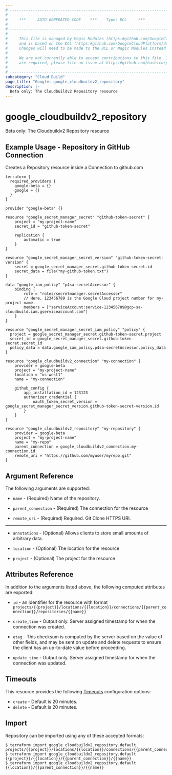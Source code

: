```yaml
---
# ----------------------------------------------------------------------------
#
#     ***     AUTO GENERATED CODE    ***    Type: DCL     ***
#
# ----------------------------------------------------------------------------
#
#     This file is managed by Magic Modules (https:#github.com/GoogleCloudPlatform/magic-modules)
#     and is based on the DCL (https:#github.com/GoogleCloudPlatform/declarative-resource-client-library).
#     Changes will need to be made to the DCL or Magic Modules instead of here.
#
#     We are not currently able to accept contributions to this file. If changes
#     are required, please file an issue at https:#github.com/hashicorp/terraform-provider-google/issues/new/choose
#
# ----------------------------------------------------------------------------
subcategory: "Cloud Build"
page_title: "Google: google_cloudbuildv2_repository"
description: |-
  Beta only: The Cloudbuildv2 Repository resource
---
```


# google_cloudbuildv2_repository

Beta only: The Cloudbuildv2 Repository resource

## Example Usage - Repository in GitHub Connection
Creates a Repository resource inside a Connection to github.com
```hcl
terraform {
  required_providers {
    google-beta = {}
    google = {}
  }
}

provider "google-beta" {}

resource "google_secret_manager_secret" "github-token-secret" {
    project = "my-project-name"
    secret_id = "github-token-secret"

    replication {
        automatic = true
    }
}

resource "google_secret_manager_secret_version" "github-token-secret-version" {
    secret = google_secret_manager_secret.github-token-secret.id
    secret_data = file("my-github-token.txt")
}

data "google_iam_policy" "p4sa-secretAccessor" {
    binding {
        role = "roles/secretmanager.secretAccessor"
        // Here, 123456789 is the Google Cloud project number for my-project-name.
        members = ["serviceAccount:service-123456789@gcp-sa-cloudbuild.iam.gserviceaccount.com"]
    }
}

resource "google_secret_manager_secret_iam_policy" "policy" {
  project = google_secret_manager_secret.github-token-secret.project
  secret_id = google_secret_manager_secret.github-token-secret.secret_id
  policy_data = data.google_iam_policy.p4sa-secretAccessor.policy_data
}

resource "google_cloudbuildv2_connection" "my-connection" {
    provider = google-beta
    project = "my-project-name"
    location = "us-west1"
    name = "my-connection"

    github_config {
        app_installation_id = 123123
        authorizer_credential {
            oauth_token_secret_version = google_secret_manager_secret_version.github-token-secret-version.id
        }
    }
}

resource "google_cloudbuildv2_repository" "my-repository" {
    provider = google-beta
    project = "my-project-name"
    name = "my-repo"
    parent_connection = google_cloudbuildv2_connection.my-connection.id
    remote_uri = "https://github.com/myuser/myrepo.git"
}

```

## Argument Reference

The following arguments are supported:

* `name` -
  (Required)
  Name of the repository.
  
* `parent_connection` -
  (Required)
  The connection for the resource
  
* `remote_uri` -
  (Required)
  Required. Git Clone HTTPS URI.
  


- - -

* `annotations` -
  (Optional)
  Allows clients to store small amounts of arbitrary data.
  
* `location` -
  (Optional)
  The location for the resource
  
* `project` -
  (Optional)
  The project for the resource
  


## Attributes Reference

In addition to the arguments listed above, the following computed attributes are exported:

* `id` - an identifier for the resource with format `projects/{{project}}/locations/{{location}}/connections/{{parent_connection}}/repositories/{{name}}`

* `create_time` -
  Output only. Server assigned timestamp for when the connection was created.
  
* `etag` -
  This checksum is computed by the server based on the value of other fields, and may be sent on update and delete requests to ensure the client has an up-to-date value before proceeding.
  
* `update_time` -
  Output only. Server assigned timestamp for when the connection was updated.
  
## Timeouts

This resource provides the following
[Timeouts](/docs/configuration/resources.html#timeouts) configuration options:

- `create` - Default is 20 minutes.
- `delete` - Default is 20 minutes.

## Import

Repository can be imported using any of these accepted formats:

```
$ terraform import google_cloudbuildv2_repository.default projects/{{project}}/locations/{{location}}/connections/{{parent_connection}}/repositories/{{name}}
$ terraform import google_cloudbuildv2_repository.default {{project}}/{{location}}/{{parent_connection}}/{{name}}
$ terraform import google_cloudbuildv2_repository.default {{location}}/{{parent_connection}}/{{name}}
```



